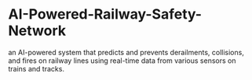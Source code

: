 # AI-Powered-Railway-Safety-Network
an AI-powered system that predicts and prevents derailments, collisions, and fires on railway lines using real-time data from various sensors on trains and tracks.
